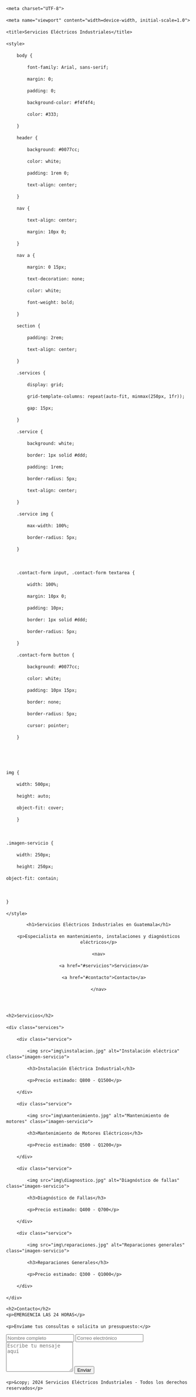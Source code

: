 

<html lang="es">

<head>

    <meta charset="UTF-8">

    <meta name="viewport" content="width=device-width, initial-scale=1.0">

    <title>Servicios Eléctricos Industriales</title>

    <style>

        body {

            font-family: Arial, sans-serif;

            margin: 0;

            padding: 0;

            background-color: #f4f4f4;

            color: #333;

        }

        header {

            background: #0077cc;

            color: white;

            padding: 1rem 0;

            text-align: center;

        }

        nav {

            text-align: center;

            margin: 10px 0;

        }

        nav a {

            margin: 0 15px;

            text-decoration: none;

            color: white;

            font-weight: bold;

        }

        section {

            padding: 2rem;

            text-align: center;

        }

        .services {

            display: grid;

            grid-template-columns: repeat(auto-fit, minmax(250px, 1fr));

            gap: 15px;

        }

        .service {

            background: white;

            border: 1px solid #ddd;

            padding: 1rem;

            border-radius: 5px;

            text-align: center;

        }

        .service img {

            max-width: 100%;

            border-radius: 5px;

        }

        

        .contact-form input, .contact-form textarea {

            width: 100%;

            margin: 10px 0;

            padding: 10px;

            border: 1px solid #ddd;

            border-radius: 5px;

        }

        .contact-form button {

            background: #0077cc;

            color: white;

            padding: 10px 15px;

            border: none;

            border-radius: 5px;

            cursor: pointer;

        }



	

	img {

        width: 500px;

        height: auto;

        object-fit: cover; 

    	}



	.imagen-servicio {

        width: 250px;

        height: 250px;         

	object-fit: contain; 



	}

    </style>

</head>

<body>



<header>

    <h1>Servicios Eléctricos Industriales en Guatemala</h1>

    <p>Especialista en mantenimiento, instalaciones y diagnósticos eléctricos</p>

    <nav>

        <a href="#servicios">Servicios</a>

        <a href="#contacto">Contacto</a>

    </nav>

</header>



<section id="servicios">

    <h2>Servicios</h2>

    <div class="services">

        <div class="service">

            <img src="img\instalacion.jpg" alt="Instalación eléctrica" class="imagen-servicio">

            <h3>Instalación Eléctrica Industrial</h3>

            <p>Precio estimado: Q800 - Q1500</p>

        </div>

        <div class="service">

            <img src="img\mantenimiento.jpg" alt="Mantenimiento de motores" class="imagen-servicio">

            <h3>Mantenimiento de Motores Eléctricos</h3>

            <p>Precio estimado: Q500 - Q1200</p>

        </div>

        <div class="service">

            <img src="img\diagnostico.jpg" alt="Diagnóstico de fallas" class="imagen-servicio">

            <h3>Diagnóstico de Fallas</h3>

            <p>Precio estimado: Q400 - Q700</p>

        </div>

        <div class="service">

            <img src="img\reparaciones.jpg" alt="Reparaciones generales" class="imagen-servicio">

            <h3>Reparaciones Generales</h3>

            <p>Precio estimado: Q300 - Q1000</p>

        </div>

    </div>

</section>



<section id="contacto">

    <h2>Contacto</h2>
    <p>EMERGENCIA LAS 24 HORAS</p>

    <p>Envíame tus consultas o solicita un presupuesto:</p>

</section>
<div class="contact-form textarea">
<form class="contact-form" onsubmit="sendToWhatsApp(event)">
    <input type="text" id="name" placeholder="Nombre completo" required>
    <input type="email" id="email" placeholder="Correo electrónico" required>
    <textarea id="message" placeholder="Escribe tu mensaje aquí" rows="5" required></textarea>
    <button type="submit">Enviar</button>
</form>

<script>
    function sendToWhatsApp(event) {
        event.preventDefault(); // Evita el envío normal del formulario

        // Captura los valores del formulario
        const name = document.getElementById('name').value;
        const email = document.getElementById('email').value;
        const message = document.getElementById('message').value;

        // Define el mensaje fijo
        const phoneNumber = "50256352393"; // Reemplaza con tu número
        const text = `Hola, soy ${name}, mi correo es ${email}. Este es mi mensaje: ${message}`;

        // Genera el enlace de WhatsApp con el mensaje fijo
        const url = `https://wa.me/${phoneNumber}?text=${encodeURIComponent(text)}`;

        // Redirige directamente a WhatsApp
        window.location.href = url;
    }
</script>
<div>

<footer>

    <p>&copy; 2024 Servicios Eléctricos Industriales - Todos los derechos reservados</p>

</footer>


</body>

</html>

